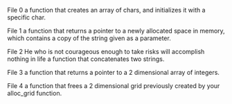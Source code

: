 File 0 a function that creates an array of chars, and initializes it with a specific char.

File 1 a function that returns a pointer to a newly allocated space in memory, which contains a copy of the string given as a parameter.

File 2 He who is not courageous enough to take risks will accomplish nothing in life a function that concatenates two strings.

File 3 a function that returns a pointer to a 2 dimensional array of integers.

File 4 a function that frees a 2 dimensional grid previously created by your alloc_grid function.
